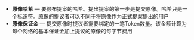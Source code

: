  - **原像哈希** — 要颁布提案的哈希。提出提案的第一步是提交原像。哈希只是一个标识符。原像的提议者可以不同于将原像作为正式提案提出的用户
 - **原像保证金** — 提交原像时提议者需要绑定的一笔Token数量。该金额计算为每个网络的基本保证金加上提议的原像的每字节费用